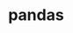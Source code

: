 ---
title: "pandas"

info: "A library providing data structures and data analysis tools for the Python programming language"

image: "https://upload.wikimedia.org/wikipedia/commons/e/ed/Pandas_logo.svg"

status: "Active"

website: ["https://pandas.pydata.org/"]

get_it:
  - ["Authentic", "https://pandas.pydata.org/pandas-docs/stable/install.html#installing-pandas"]

description: |
  > pandas is a software library written for the Python programming language for data manipulation and analysis. In particular, it offers data structures and operations for manipulating numerical tables and time series. \- [Wikipedia](https://en.wikipedia.org/w/index.php?title=Pandas_(software)&oldid=876441587)
  
  [Documentation](https://pandas.pydata.org/pandas-docs/stable/) I [Stack Overflow Q&A](http://stackoverflow.com/questions/tagged/pandas) I [Mailing list - Developers](https://mail.python.org/mailman/listinfo/pandas-dev) I [FAQ](https://pandas.pydata.org/pandas-docs/stable/user_guide/gotchas.html) I [IRC](https://webchat.freenode.net/?channels=pydata)

developer: ["Wes McKinney<BDFL>", "Core Team", "Community"]

initial_release: "11 January 2008"

repository: ["https://github.com/pandas-dev/pandas"]

written_in: ["Python", "Cython", "C"]

platform:
  - dskp:
      - ["Linux", "o"]
      - ["Windows", "o"]
      - ["macOS", "o"]
  - else:
      - ["Python", "o"]

categories: ["Data Analysis", "Framework"]

license: ["BSD-3"]

social:
  - name: "Wikipedia"
    url: "https://en.wikipedia.org/wiki/Pandas_(software)"
  - name: "GitHub"
    url: "https://github.com/pandas-dev/pandas"

source:
  description: ["https://en.wikipedia.org/w/index.php?title=Pandas_(software)&oldid=876441587"]
  developer: ["https://github.com/pandas-dev/pandas/graphs/contributors", "https://pandas.pydata.org/about.html#project-governance", "https://pandas.pydata.org/about.html#core-team"]
  initial_release: ["https://en.wikipedia.org/w/index.php?title=Pandas_(software)&oldid=876441587"]
  written_in: ["https://github.com/pandas-dev/pandas", "https://en.wikipedia.org/w/index.php?title=Pandas_(software)&oldid=876441587#History"]
  platform:
    - dskp: ["https://pandas.pydata.org/pandas-docs/stable/install.html#installing-with-anaconda"]
    - else: ["https://pandas.pydata.org/"]
  license: ["https://github.com/pandas-dev/pandas/blob/master/LICENSE", "https://pandas.pydata.org/pandas-docs/stable/getting_started/overview.html#license"]
  status: ["https://github.com/pandas-dev/pandas/graphs/contributors", "https://pandas.pydata.org/"]

---